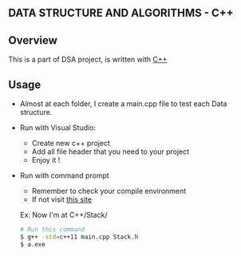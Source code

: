 ## DATA STRUCTURE AND ALGORITHMS - C++

## Overview
This is a part of DSA project, is written with [C++](http://www.cplusplus.com/)

## Usage
- Almost at each folder, I create a main.cpp file to test each Data structure.

- Run with Visual Studio: 
    - Create new c++ project 
    - Add all file header that you need to your project
    - Enjoy it !

- Run with command prompt
    - Remember to check your compile environment
    - If not visit [this site](https://codelearn.io/sharing/huong-dan-cai-dat-visual-studio-code-lap-trinh-cpp)

    Ex: Now I'm at C++/Stack/
    ```bash
    # Run this command
    $ g++ -std=c++11 main.cpp Stack.h
    $ a.exe
    ```